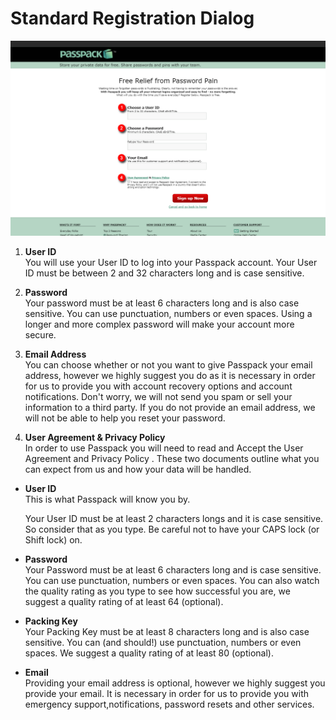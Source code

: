 # Standard Registration Dialog

![](/assets/login-dialog.png)

1. **User ID**<br/>You will use your User ID to log into your Passpack account. Your User ID must be between 2 and 32 characters long and is case sensitive.

2. **Password**<br/>Your password must be at least 6 characters long and is also case sensitive. You can use punctuation, numbers or even spaces. Using a longer and more complex password will make your account more secure.

3. **Email Address**<br/>You can choose whether or not you want to give Passpack your email address, however we highly suggest you do as it is necessary in order for us to provide you with account recovery options and account notifications. Don't worry, we will not send you spam or sell your information to a third party.
  If you do not provide an email address, we will not be able to help you reset your password.

4. **User Agreement & Privacy Policy**<br/>In order to use Passpack you will need to read and Accept the User Agreement and Privacy Policy . These two documents outline what you can expect from us and how your data will be handled.



* **User ID**<br/>This is what Passpack will know you by.

  Your User ID must be at least 2 characters longs and it is case sensitive. So consider that as you type. Be careful not to have your CAPS lock (or Shift lock) on.
* **Password**<br/>Your Password must be at least 6 characters long and is case sensitive. You can use punctuation, numbers or even spaces. You can also watch the quality rating as you type to see how successful you are, we suggest a quality rating of at least 64 (optional).

* **Packing Key**<br/>  Your Packing Key must be at least 8 characters long and is also case sensitive. You can (and should!) use punctuation, numbers or even spaces. We suggest a quality rating of at least 80 (optional).

* **Email**<br/>Providing your email address is optional, however we highly suggest you provide your email. It is necessary in order for us to provide you with emergency support,notifications, password resets and other services.




